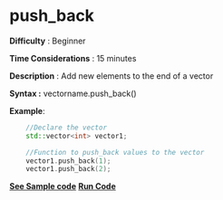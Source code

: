 # push_back

**Difficulty** : Beginner 

**Time Considerations** : 15 minutes

**Description** : Add new elements to the end of a vector

**Syntax :** vectorname.push_back()

**Example**:
```cpp
    //Declare the vector  
    std::vector<int> vector1;

    //Function to push_back values to the vector
    vector1.push_back(1);
    vector1.push_back(2);

```
**[See Sample code](../snippets/vector/push_back.cpp)**
**[Run Code](https://rextester.com/JBQCG9959)**